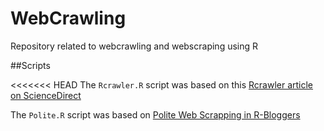 # WebCrawling
Repository related to webcrawling and webscraping using R

##Scripts

<<<<<<< HEAD
The ```Rcrawler.R``` script was based on this [Rcrawler article on ScienceDirect](https://www.sciencedirect.com/science/article/pii/S2352711017300110 "Rcrawler article on ScienceDirect")


The ```Polite.R``` script was based on 
[Polite Web Scrapping in R-Bloggers](https://www.r-bloggers.com/intro-to-polite-web-scraping-of-soccer-data-with-r/ "Polite Web Scrapping in R-Bloggers")
